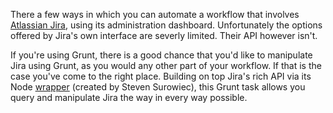 There a few ways in which you can automate a workflow that involves [Atlassian Jira](https://www.atlassian.com/software/jira), using its administration dashboard. Unfortunately the options offered by Jira's own interface are severly limited. Their API however isn't. 

If you're using Grunt, there is a good chance that you'd like to manipulate Jira using Grunt, as you would any other part of your workflow. If that is the case you've come to the right place. Building on top Jira's rich API via its Node [wrapper](https://www.npmjs.com/package/jira) (created by Steven Surowiec), this Grunt task allows you query and manipulate Jira the way in every way possible.